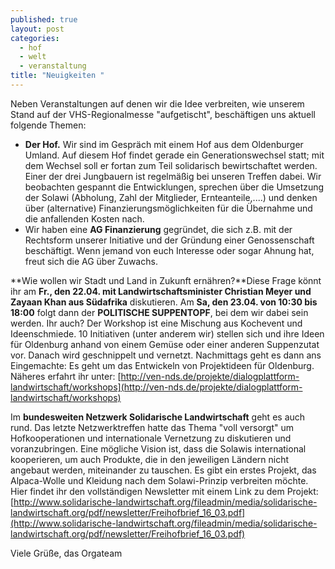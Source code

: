 ```yaml
---
published: true
layout: post
categories: 
  - hof
  - welt
  - veranstaltung
title: "Neuigkeiten "
---
```


Neben Veranstaltungen auf denen wir die Idee verbreiten, wie unserem Stand auf der VHS-Regionalmesse "aufgetischt", beschäftigen uns aktuell folgende Themen:

* **Der Hof.** Wir sind im Gespräch mit einem Hof aus dem Oldenburger Umland. Auf diesem Hof findet gerade ein Generationswechsel statt; mit dem Wechsel soll er fortan zum Teil solidarisch bewirtschaftet werden. Einer der drei Jungbauern ist regelmäßig bei unseren Treffen dabei. Wir beobachten gespannt die Entwicklungen, sprechen über die Umsetzung der Solawi (Abholung, Zahl der Mitglieder, Ernteanteile,....) und denken über (alternative) Finanzierungsmöglichkeiten für die Übernahme und die anfallenden Kosten nach.
* Wir haben eine **AG Finanzierung** gegründet, die sich z.B. mit der Rechtsform unserer Initiative und der Gründung einer Genossenschaft beschäftigt. Wenn jemand von euch Interesse oder sogar Ahnung hat, freut sich die AG über Zuwachs.

**Wie wollen wir Stadt und Land in Zukunft ernähren?**Diese Frage könnt ihr am **Fr., den 22.04. mit Landwirtschaftsminister Christian Meyer und Zayaan Khan aus Südafrika** diskutieren.
Am **Sa, den 23.04. von 10:30 bis 18:00** folgt dann der **POLITISCHE SUPPENTOPF**, bei dem wir dabei sein werden. Ihr auch? Der Workshop ist eine Mischung aus Kochevent und Ideenschmiede. 10 Initiativen (unter anderem wir) stellen sich und ihre Ideen für Oldenburg anhand von einem Gemüse oder einer anderen Suppenzutat vor. Danach wird geschnippelt und vernetzt. Nachmittags geht es dann ans Eingemachte: Es geht um das Entwickeln von Projektideen für Oldenburg.
Näheres erfahrt ihr unter: [http://ven-nds.de/projekte/dialogplattform-landwirtschaft/workshops](http://ven-nds.de/projekte/dialogplattform-landwirtschaft/workshops)

Im **bundesweiten Netzwerk Solidarische Landwirtschaft** geht es auch rund. Das letzte Netzwerktreffen hatte das Thema "voll versorgt" um Hofkooperationen und internationale Vernetzung zu diskutieren und voranzubringen. Eine mögliche Vision ist, dass die Solawis international kooperieren, um auch Produkte, die in den jeweiligen Ländern nicht angebaut werden, miteinander zu tauschen. Es gibt ein erstes Projekt, das Alpaca-Wolle und Kleidung nach dem Solawi-Prinzip verbreiten möchte.
Hier findet ihr den vollständigen Newsletter mit einem Link zu dem Projekt: [http://www.solidarische-landwirtschaft.org/fileadmin/media/solidarische-landwirtschaft.org/pdf/newsletter/Freihofbrief_16_03.pdf](http://www.solidarische-landwirtschaft.org/fileadmin/media/solidarische-landwirtschaft.org/pdf/newsletter/Freihofbrief_16_03.pdf)

Viele Grüße,
das Orgateam